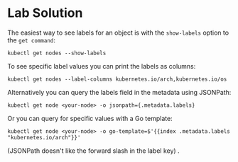 # Lab Solution

The easiest way to see labels for an object is with the `show-labels` option to the `get command`:

```
kubectl get nodes --show-labels
```

To see specific label values you can print the labels as columns:

```
kubectl get nodes --label-columns kubernetes.io/arch,kubernetes.io/os
```

Alternatively you can query the labels field in the metadata using JSONPath:

```
kubectl get node <your-node> -o jsonpath={.metadata.labels}
```

Or you can query for specific values with a Go template:

```
kubectl get node <your-node> -o go-template=$'{{index .metadata.labels "kubernetes.io/arch"}}'
```

(JSONPath doesn't like the forward slash in the label key)
.
